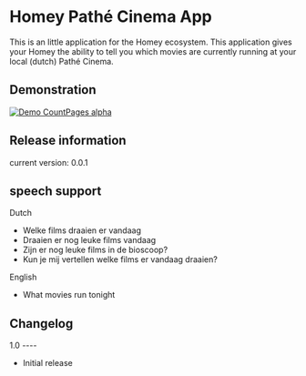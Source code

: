 # Homey Pathé Cinema App

This is an little application for the Homey ecosystem. This application gives your Homey the ability to tell you which movies are currently running at your local (dutch) Pathé Cinema. 

## Demonstration

[![Demo CountPages alpha](https://j.gifs.com/M8g7P5.gif)](https://youtu.be/JJ8ExAa1GQA)

## Release information
current version: 0.0.1

## speech support

Dutch
* Welke films draaien er vandaag
* Draaien er nog leuke films vandaag
* Zijn er nog leuke films in de bioscoop?
* Kun je mij vertellen welke films er vandaag draaien?

English
* What movies run tonight

## Changelog

1.0 ----

* Initial release